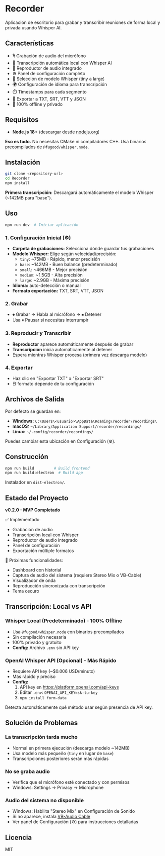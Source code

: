 # Recorder

Aplicación de escritorio para grabar y transcribir reuniones de forma local y privada usando Whisper AI.

## Características

- 🎙️ Grabación de audio del micrófono
- 📝 Transcripción automática local con Whisper AI
- 🎵 Reproductor de audio integrado
- ⚙️ Panel de configuración completo
- 🤖 Selección de modelo Whisper (tiny a large)
- 🌍 Configuración de idioma para transcripción
- ⏱️ Timestamps para cada segmento
- 📄 Exportar a TXT, SRT, VTT y JSON
- 💾 100% offline y privado

## Requisitos

- **Node.js 18+** (descargar desde [nodejs.org](https://nodejs.org/))

**Eso es todo.** No necesitas CMake ni compiladores C++. Usa binarios precompilados de `@fugood/whisper.node`.

## Instalación

```bash
git clone <repository-url>
cd Recorder
npm install
```

**Primera transcripción:** Descargará automáticamente el modelo Whisper (~142MB para "base").

## Uso

```bash
npm run dev  # Iniciar aplicación
```

### 1. Configuración Inicial (⚙️)
- **Carpeta de grabaciones:** Selecciona dónde guardar tus grabaciones
- **Modelo Whisper:** Elige según velocidad/precisión:
  - `tiny`: ~75MB - Rápido, menor precisión
  - `base`: ~142MB - Buen balance (predeterminado)
  - `small`: ~466MB - Mejor precisión
  - `medium`: ~1.5GB - Alta precisión
  - `large`: ~2.9GB - Máxima precisión
- **Idioma:** auto-detección o manual
- **Formato exportación:** TXT, SRT, VTT, JSON

### 2. Grabar
- ⏺ Grabar → Habla al micrófono → ⏹ Detener
- Usa ⏸ Pausar si necesitas interrumpir

### 3. Reproducir y Transcribir
- **Reproductor** aparece automáticamente después de grabar
- **Transcripción** inicia automáticamente al detener
- Espera mientras Whisper procesa (primera vez descarga modelo)

### 4. Exportar
- Haz clic en "Exportar TXT" o "Exportar SRT"
- El formato depende de tu configuración

## Archivos de Salida

Por defecto se guardan en:
- **Windows:** `C:\Users\<usuario>\AppData\Roaming\recorder\recordings\`
- **macOS:** `~/Library/Application Support/recorder/recordings/`
- **Linux:** `~/.config/recorder/recordings/`

Puedes cambiar esta ubicación en Configuración (⚙️).

## Construcción

```bash
npm run build         # Build frontend
npm run build:electron  # Build app
```

Instalador en `dist-electron/`.

## Estado del Proyecto

**v0.2.0 - MVP Completado**

✅ Implementado:
- Grabación de audio
- Transcripción local con Whisper
- Reproductor de audio integrado
- Panel de configuración
- Exportación múltiple formatos

🚧 Próximas funcionalidades:
- Dashboard con historial
- Captura de audio del sistema (requiere Stereo Mix o VB-Cable)
- Visualizador de onda
- Reproducción sincronizada con transcripción
- Tema oscuro

## Transcripción: Local vs API

### Whisper Local (Predeterminado) - 100% Offline
- Usa `@fugood/whisper.node` con binarios precompilados
- Sin compilación necesaria
- 100% privado y gratuito
- **Config:** Archivo `.env` sin API key

### OpenAI Whisper API (Opcional) - Más Rápido
- Requiere API key (~$0.006 USD/minuto)
- Más rápido y preciso
- **Config:**
  1. API key en https://platform.openai.com/api-keys
  2. Editar `.env`: `OPENAI_API_KEY=sk-tu-key`
  3. `npm install form-data`

Detecta automáticamente qué método usar según presencia de API key.

## Solución de Problemas

### La transcripción tarda mucho
- Normal en primera ejecución (descarga modelo ~142MB)
- Usa modelo más pequeño (`tiny` en lugar de `base`)
- Transcripciones posteriores serán más rápidas

### No se graba audio
- Verifica que el micrófono esté conectado y con permisos
- Windows: Settings → Privacy → Microphone

### Audio del sistema no disponible
- Windows: Habilita "Stereo Mix" en Configuración de Sonido
- Si no aparece, instala [VB-Audio Cable](https://vb-audio.com/Cable/)
- Ver panel de Configuración (⚙️) para instrucciones detalladas

## Licencia

MIT
